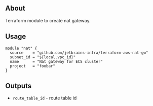 ## About
Terraform module to create nat gateway.

## Usage

```
module "nat" {
  source    = "github.com/jetbrains-infra/terraform-aws-nat-gw"
  subnet_id = "${local.vpc_id}"
  name      = "Nat gateway for ECS cluster"
  project   = "foobar"
}
```

## Outputs

* `route_table_id` - route table id 
